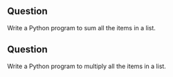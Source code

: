## Question 
Write a Python program to sum all the items in a list.

## Question
Write a Python program to multiply all the items in a list.